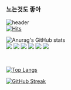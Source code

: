 ### 노는것도 좋아
![header](https://capsule-render.vercel.app/api?type=waving&color=gradient&height=120&animation=fadeIn&section=footer&text=🚗🚘🚛&fontAlign=70)
<br>
[![Hits](https://hits.seeyoufarm.com/api/count/incr/badge.svg?url=https%3A%2F%2Fgithub.com%2Fqwa1822r&count_bg=%2379C83D&title_bg=%23555555&icon=buddy.svg&icon_color=%23B01E1E&title=hits&edge_flat=false)](https://hits.seeyoufarm.com)

 
   
   
   

![Anurag's GitHub stats](https://github-readme-stats.vercel.app/api?username=qwa1822&show_icons=true&theme=radical)
<br>
 <img src="https://img.shields.io/badge/Java-black?style=flat&logo=React&logoColor=white"/>  <img src="https://img.shields.io/badge/html-E34F26?style=flat&logo=React&logoColor=white"/>  <img src="https://img.shields.io/badge/css-1572B6?style=flat&logo=React&logoColor=white"/>    <img src="https://img.shields.io/badge/Javascript-F7DF1E?style=flat&logo=React&logoColor=white"/> <img src="https://img.shields.io/badge/TypeScript-3178C6?style=flat&logo=TypeScript&logoColor=white"/>   <img src="https://img.shields.io/badge/React-61DAFB?style=flat&logo=React&logoColor=white"/>
   <br>



<br>

[![Top Langs](https://github-readme-stats.vercel.app/api/top-langs/?username=qwa1822&langs_count=8)](https://github.com/qwa1822/github-readme-stats)



[![GitHub Streak](https://github-readme-streak-stats.herokuapp.com/?user=qwa1822&theme=tokyonight)](https://git.io/streak-stats)
